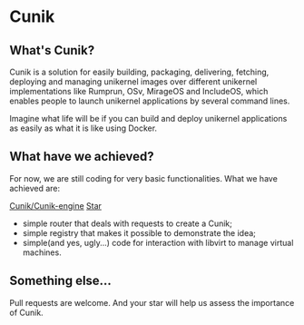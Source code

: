 # Cunik

## What's Cunik?

Cunik is a solution for easily building, packaging, delivering,  fetching, deploying and managing unikernel images over different  unikernel implementations like Rumprun, OSv, MirageOS and IncludeOS,  which enables people to launch unikernel applications by several command lines.

Imagine what life will be if you can build and deploy unikernel applications as easily as what it is like using Docker.

## What have we achieved?

For now,  we are still coding for very basic functionalities. What we have achieved are:

[Cunik/Cunik-engine](https://github.com/Cunik/Cunik-engine) <a class="github-button" href="https://github.com/Cunik/Cunik-engine" data-show-count="true" aria-label="Star Cunik/Cunik-engine on GitHub">Star</a>

* simple router that deals with requests to create a Cunik;
* simple registry that makes it possible to demonstrate the idea;
* simple(and yes, ugly...) code for interaction with libvirt to manage virtual machines.

## Something else...

Pull requests are welcome. And your star will help us assess the importance of Cunik.

